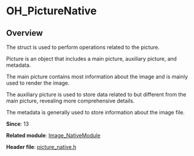 # OH_PictureNative
<!--Kit: Image Kit-->
<!--Subsystem: Multimedia-->
<!--Owner: @aulight02-->
<!--Designer: @liyang_bryan-->
<!--Tester: @xchaosioda-->
<!--Adviser: @w_Machine_cc-->

## Overview

The struct is used to perform operations related to the picture.

Picture is an object that includes a main picture, auxiliary picture, and metadata.

The main picture contains most information about the image and is mainly used to render the image.

The auxiliary picture is used to store data related to but different from the main picture, revealing more comprehensive details.

The metadata is generally used to store information about the image file.

**Since**: 13

**Related module**: [Image_NativeModule](capi-image-nativemodule.md)

**Header file**: [picture_native.h](capi-picture-native-h.md)
